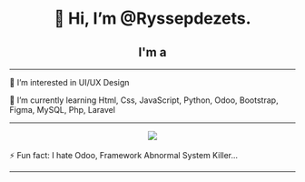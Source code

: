 <h1 align="center">
👋 Hi, I’m @Ryssepdezets.
</h1>

<h2 align="center">I'm a  </h2>

<hr/>

<div align="left">


👀 I’m interested in UI/UX Design

🌱 I’m currently learning Html, Css, JavaScript, Python, Odoo, Bootstrap, Figma, MySQL, Php, Laravel
<hr/><div align="Center"><img src="https://skillicons.dev/icons?i=vscode,html,css,javascript,python,bootstrap,postgres,figma,mysql,php,laravel" /> <br><br> </div>
⚡ Fun fact: I hate Odoo, Framework Abnormal System Killer...
<hr/>
</div>
